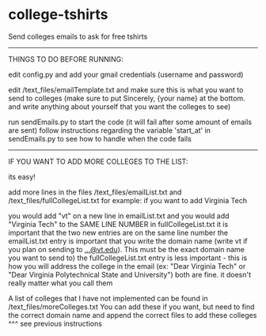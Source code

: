 # college-tshirts
Send colleges emails to ask for free tshirts

----------------------------------------------------------------------------------------------------------------------------------------------

THINGS TO DO BEFORE RUNNING:

edit config.py and add your gmail credentials (username and password)

edit /text_files/emailTemplate.txt and make sure this is what you want to send to colleges
(make sure to put Sincerely, {your name} at the bottom. and write anything about yourself that you want the colleges to see)

run sendEmails.py to start the code (it will fail after some amount of emails are sent)
follow instructions regarding the variable 'start_at' in sendEmails.py to see how to handle when the code fails

----------------------------------------------------------------------------------------------------------------------------------------------

IF YOU WANT TO ADD MORE COLLEGES TO THE LIST:

its easy!

add more lines in the files /text_files/emailList.txt and /text_files/fullCollegeList.txt
for example:
if you want to add Virginia Tech

you would add "vt" on a new line in emailList.txt and you would add "Virginia Tech" to the SAME LINE NUMBER in fullCollegeList.txt
it is important that the two new entries are on the same line number
the emailList.txt entry is important that you write the domain name (write vt if you plan on sending to ...@vt.edu). This must be the exact domain name you want to send to)
the fullCollegeList.txt entry is less important - this is how you will address the college in the email
    (ex: "Dear Virginia Tech" or "Dear Virginia Polytechnical State and University") both are fine. it doesn't really matter what you call them

A list of colleges that I have not implemented can be found in /text_files/moreColleges.txt
You can add these if you want, but need to find the correct domain name and append the correct files to add these colleges ^^^ see previous instructions

